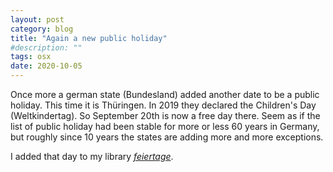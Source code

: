 ```yaml
---
layout: post
category: blog
title: "Again a new public holiday"
#description: ""
tags: osx 
date: 2020-10-05
---
```


Once more a german state (Bundesland) added another date to be a public holiday. This time it is Thüringen. In 2019 they declared the Children's Day (Weltkindertag). So September 20th is now a free day there.
Seem as if the list of public holiday had been stable for more or less 60 years in Germany, but roughly since 10 years the states are adding more and more exceptions.

I added that day to my library [_feiertage_](https://github.com/wlbr/feiertage).


